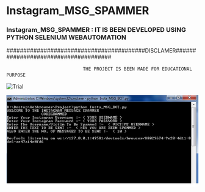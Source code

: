 #                       Instagram_MSG_SPAMMER
### Instagram_MSG_SPAMMER : IT IS BEEN DEVELOPED USING PYTHON SELENIUM WEBAUTOMATION 

#########################################DISCLAMER#####################################

                                THE PROJECT IS BEEN MADE FOR EDUCATIONAL PURPOSE
![Trial](https://user-images.githubusercontent.com/63660013/88395648-07c56700-cddf-11ea-8e35-3379eaa24d5c.gif)

<img src='Images/Insta_Spam1.jpg' width=1000>
